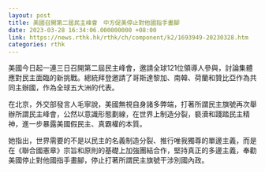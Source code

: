 ```yaml
---
layout: post
title: 美國召開第二屆民主峰會　中方促美停止對他國指手畫腳
date: 2023-03-28 16:34:06.000000000 +08:00
link: https://news.rthk.hk/rthk/ch/component/k2/1693949-20230328.htm
categories: rthk
---
```


美國今日起一連三日召開第二屆民主峰會，邀請全球121位領導人參與，討論集體應對民主面臨的新挑戰。總統拜登邀請了哥斯達黎加、南韓、荷蘭和贊比亞作為共同主辦國，作為全球五大洲的代表。

在北京，外交部發言人毛寧說，美國無視自身諸多弊端，打著所謂民主旗號再次舉辦所謂民主峰會，公然以意識形態劃線，在世界上制造分裂，褻瀆和踐踏民主精神，進一步暴露美國假民主、真霸權的本質。

她指出，世界需要的不是以民主的名義制造分裂、推行唯我獨尊的單邊主義，而是在《聯合國憲章》宗旨和原則的基礎上加強團結合作，堅持真正的多邊主義，奉勸美國停止對他國指手畫腳，停止打著所謂民主旗號干涉別國內政。

